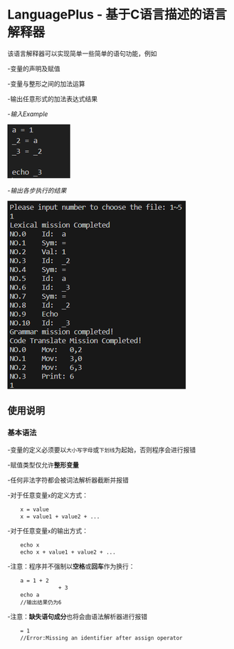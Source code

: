 # LanguagePlus - 基于C语言描述的语言解释器

该语言解释器可以实现简单一些简单的语句功能，例如

-变量的声明及赋值

-变量与整形之间的加法运算

-输出任意形式的加法表达式结果

-*输入Example*

![Image_Example](https://github.com/Marisa9961/LanguagePlus/blob/master/Document/Image/Image_Example.png)

-*输出各步执行的结果*

![Image_Result](https://github.com/Marisa9961/LanguagePlus/blob/master/Document/Image/Image_Result.png)

## 使用说明

### 基本语法

-变量的定义必须要以`大小写字母`或`下划线`为起始，否则程序会进行报错

-赋值类型仅允许**整形变量**

-任何非法字符都会被词法解析器截断并报错

-对于任意变量`x`的定义方式：

        x = value
        x = value1 + value2 + ...

-对于任意变量`x`的输出方式：

        echo x
        echo x + value1 + value2 + ...

-注意：程序并不强制以**空格**或**回车**作为换行：

        a = 1 + 2 
                    + 3
        echo a
        //输出结果仍为6

-注意：**缺失语句成分**也将会由语法解析器进行报错

        = 1
        //Error:Missing an identifier after assign operator
